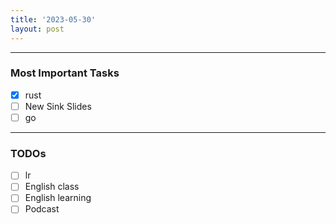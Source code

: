 ```yaml
---
title: '2023-05-30'
layout: post
---
```


---

### Most Important Tasks

- [x] rust
- [ ] New Sink Slides
- [ ] go

---

### TODOs

- [ ] lr
- [ ] English class
- [ ] English learning
- [ ] Podcast
